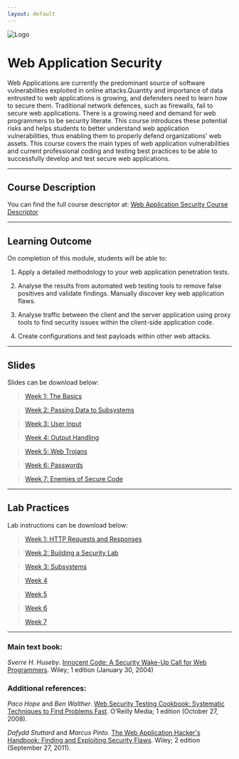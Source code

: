 ```yaml
---
layout: default
---
```


![Logo](docs/imgs/HR%20Logo.png)

# Web Application Security

Web Applications are currently the predominant source of software vulnerabilities exploited in online attacks.Quantity and importance of data entrusted to web applications is growing, and defenders need to learn how to secure them. Traditional network defences, such as firewalls, fail to secure web applications.  There is a growing need and demand for web programmers to be security literate.
This course introduces these potential risks and helps students to better understand web application vulnerabilities, thus enabling them to properly defend organizations’ web assets. This course covers the main types of web application vulnerabilities and current professional coding and testing best practices to be able to successfully develop and test secure web applications.

* * *

## Course Description

You can find the full course descriptor at: [Web Application Security Course Descriptor]()

* * *

## Learning Outcome

On completion of this module, students will be able to:

1. Apply a detailed methodology to your web application penetration tests.

2. Analyse the results from automated web testing tools to remove false positives and validate findings. Manually discover key web application flaws.

3. Analyse traffic between the client and the server application using proxy tools to find security issues within the client-side application code.

4. Create configurations and test payloads within other web attacks.

* * *

## Slides

Slides can be download below:

> [Week 1: The Basics](slds/W01-Basics.pptx)

> [Week 2: Passing Data to Subsystems]()

> [Week 3: User Input]()

> [Week 4: Output Handling]()

> [Week 5: Web Trojans]()

> [Week 6: Passwords]()

> [Week 7: Enemies of Secure Code]()

* * *

## Lab Practices

Lab instructions can be download below:

> [Week 1: HTTP Requests and Responses](labs/Lab-01-HTTP.pdf)

> [Week 2: Building a Security Lab]()

> [Week 3: Subsystems]()

> [Week 4]()

> [Week 5]()

> [Week 6]()

> [Week 7]()

* * *

### Main text book:
_Sverre H. Huseby_. [Innocent Code: A Security Wake-Up Call for Web Programmers](https://www.amazon.com/Innocent-Code-Security-Wake-Up-Programmers/dp/0470857447). Wiley; 1 edition (January 30, 2004)

### Additional references:
_Paco Hope_ and _Ben Walther_. [Web Security Testing Cookbook: Systematic Techniques to Find Problems Fast](https://www.amazon.com/Web-Security-Testing-Cookbook-Systematic/dp/0596514832). O'Reilly Media; 1 edition (October 27, 2008).

_Dafydd Stuttard_ and _Marcus Pinto_. [The Web Application Hacker's Handbook: Finding and Exploiting Security Flaws](https://www.amazon.com/Web-Application-Hackers-Handbook-Exploiting/dp/1118026470). Wiley; 2 edition (September 27, 2011).
